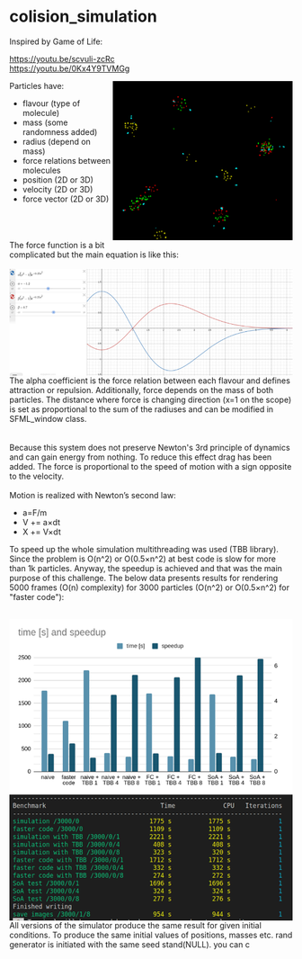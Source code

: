 # colision_simulation

Inspired by Game of Life:

https://youtu.be/scvuli-zcRc
<br/>https://youtu.be/0Kx4Y9TVMGg

  Particles have:<img src="readme_img/molecules.png" align="right" style = "width: 20rem"  />
  - flavour (type of molecule)
  - mass (some randomness added)
  - radius (depend on mass)
  - force relations between molecules
  - position (2D or 3D)
  - velocity (2D or 3D)
  - force vector (2D or 3D)


<br/><br/><br/>
The force function is a bit complicated but the main equation is like this:
<br/><br/>
<img src="readme_img/force_fun.png" align="left" style = "width: 35rem"  />
<br/>
The alpha coefficient is the force relation between each flavour and defines attraction or repulsion. Additionally, force depends on the mass of both particles. The distance where force is changing direction (x=1 on the scope) is set as proportional to the sum of the radiuses and can be modified in SFML_window class. 
<br/><br/><br/>
Because this system does not preserve Newton's 3rd principle of dynamics and can gain energy from nothing. To reduce this effect drag has been added. The force is proportional to the speed of motion with a sign opposite to the velocity.
<br/><br/>Motion is realized with Newton’s second law: 
  - a=F/m
  - V += a&times;dt
  - X += V&times;dt
  
To speed up the whole simulation multithreading was used (TBB library). Since the problem is O(n^2) or O(0.5&times;n^2) at best code is slow for more than 1k particles. Anyway, the speedup is achieved and that was the main purpose of this challenge. The below data presents results for rendering 5000 frames (O(n) complexity) for 3000 particles (O(n^2) or O(0.5&times;n^2) for "faster code"):

<br/>
<img src="readme_img/speedup.png" align="center" style = "width: 40rem"  />
<br/>
<img src="readme_img/timing.png" align="center" style = "width: 40rem"  />

<br/>
All versions of the simulator produce the same result for given initial conditions. To produce the same initial values of positions, masses etc. rand generator is initiated with the same seed stand(NULL). you can c


